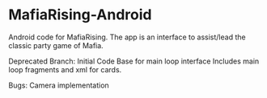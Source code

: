 # MafiaRising-Android
Android code for MafiaRising. The app is an interface to assist/lead the classic party game of Mafia.

Deprecated Branch: Initial Code Base for main loop interface
Includes main loop fragments and xml for cards.

Bugs: Camera implementation
